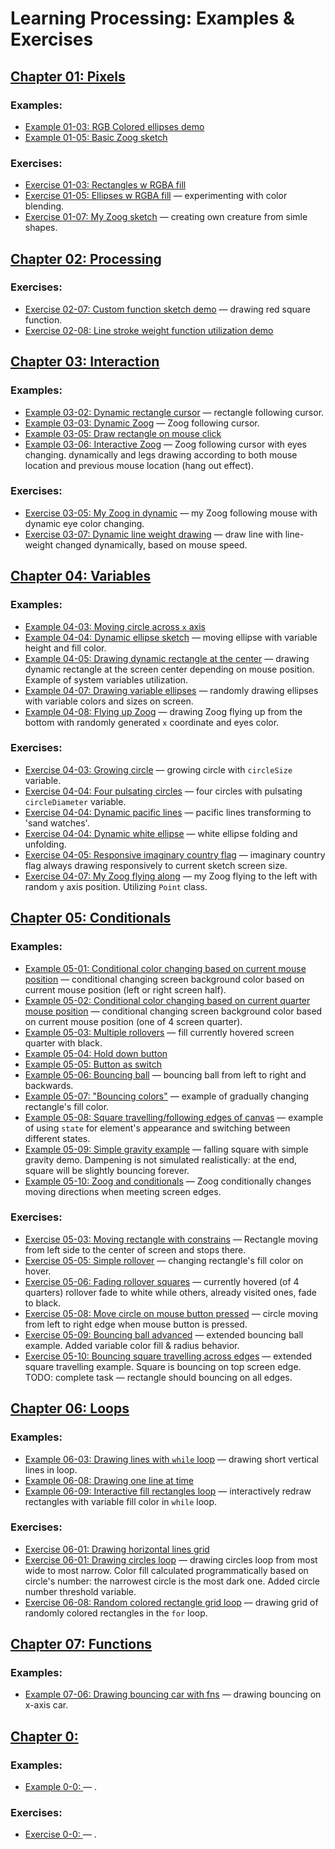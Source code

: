 # Learning Processing: Examples & Exercises
## [Chapter 01: Pixels](https://github.com/forest-shadow/processing_sketchbook/tree/main/chapter01-pixels)
### Examples:
* [Example 01-03: RGB Colored ellipses demo](https://github.com/forest-shadow/processing_sketchbook/blob/main/chapter01-pixels/example01_03_rgb_color_sketch/example01_03_rgb_color_sketch.pde)
* [Example 01-05: Basic Zoog sketch](https://github.com/forest-shadow/processing_sketchbook/blob/main/chapter01-pixels/example01_05_zoog_sketch/example01_05_zoog_sketch.pde)
### Exercises:
* [Exercise 01-03: Rectangles w RGBA fill](https://github.com/forest-shadow/processing_sketchbook/blob/main/chapter01-pixels/exercise01_03_rects_with_fills_sketch/exercise01_03_rects_with_fills_sketch.pde)
* [Exercise 01-05: Ellipses w RGBA fill](https://github.com/forest-shadow/processing_sketchbook/blob/main/chapter01-pixels/exercise01_05_rgb_colors_part2_sketch/exercise01_05_rgb_colors_part2_sketch.pde) — experimenting with color blending.
* [Exercise 01-07: My Zoog sketch](https://github.com/forest-shadow/processing_sketchbook/blob/main/chapter01-pixels/exercise01_07_my_zoog_sketch/exercise01_07_my_zoog_sketch.pde) — creating own creature from simle shapes.


## [Chapter 02: Processing](https://github.com/forest-shadow/processing_sketchbook/tree/main/chapter02-processing)
### Exercises:
* [Exercise 02-07: Custom function sketch demo](https://github.com/forest-shadow/processing_sketchbook/blob/main/chapter02-processing/exercise02_07_custom_function_demo_sketch/exercise02_07_custom_function_demo_sketch.pde) — drawing red square function.
* [Exercise 02-08: Line stroke weight function utilization demo](https://github.com/forest-shadow/processing_sketchbook/blob/main/chapter02-processing/exercise02_08_strokeWeight_demo_sketch/exercise02_08_strokeWeight_demo_sketch.pde)

## [Chapter 03: Interaction](https://github.com/forest-shadow/processing_sketchbook/tree/main/chapter03-interaction)
### Examples:
* [Example 03-02: Dynamic rectangle cursor](https://github.com/forest-shadow/processing_sketchbook/blob/main/chapter03-interaction/example03_02_rect_cursor_dynamic_sketch/example03_02_rect_cursor_dynamic_sketch.pde) — rectangle following cursor.
* [Example 03-03: Dynamic Zoog](https://github.com/forest-shadow/processing_sketchbook/blob/main/chapter03-interaction/example03_03_dynamic_zoog_sketch/example03_03_dynamic_zoog_sketch.pde) — Zoog following cursor.
* [Example 03-05: Draw rectangle on mouse click](https://github.com/forest-shadow/processing_sketchbook/blob/main/chapter03-interaction/example03_05_draw_rect_on_click_sketch/example03_05_draw_rect_on_click_sketch.pde)
* [Example 03-06: Interactive Zoog](https://github.com/forest-shadow/processing_sketchbook/blob/main/chapter03-interaction/example03_06_interactive_zoog_sketch/example03_06_interactive_zoog_sketch.pde) — Zoog following cursor with eyes changing. dynamically and legs drawing according to both mouse location and previous mouse location (hang out effect).
### Exercises:
* [Exercise 03-05: My Zoog in dynamic](https://github.com/forest-shadow/processing_sketchbook/blob/main/chapter03-interaction/exercise03_05_my_zoog_dynamic_sketch/exercise03_05_my_zoog_dynamic_sketch.pde) — my Zoog following mouse with dynamic eye color changing.
* [Exercise 03-07: Dynamic line weight drawing](https://github.com/forest-shadow/processing_sketchbook/blob/main/chapter03-interaction/exercise03_07_dynamic_line_weight_draw_sketch/exercise3_7_dynamic_line_weight_draw_sketch.pde) — draw line with line-weight changed dynamically, based on mouse speed.

## [Chapter 04: Variables](https://github.com/forest-shadow/processing_sketchbook/tree/main/chapter04-variables)
### Examples:
* [Example 04-03: Moving circle across `x` axis](https://github.com/forest-shadow/processing_sketchbook/blob/main/chapter04-variables/example04_03_circle_w_variable_x_coordinate_sketch/example04_03_circle_w_variable_x_coordinate_sketch.pde)
* [Example 04-04: Dynamic ellipse sketch](https://github.com/forest-shadow/processing_sketchbook/blob/main/chapter04-variables/example04_04_varying_dynamic_ellipse_sketch/example04_04_varying_dynamic_ellipse_sketch.pde) — moving ellipse with variable height and fill color.
* [Example 04-05: Drawing dynamic rectangle at the center](https://github.com/forest-shadow/processing_sketchbook/blob/main/chapter04-variables/example04_05_using_system_variables_sketch/example04_05_using_system_variables_sketch.pde) — drawing dynamic rectangle at the screen center depending on mouse position. Example of system variables utilization.
* [Example 04-07: Drawing variable ellipses](https://github.com/forest-shadow/processing_sketchbook/blob/main/chapter04-variables/example04_07_random_value_variables_ellipse_sketch/example04_07_random_value_variables_ellipse_sketch.pde) — randomly drawing ellipses with variable colors and sizes on screen.
* [Example 04-08: Flying up Zoog](https://github.com/forest-shadow/processing_sketchbook/blob/main/chapter04-variables/example04_08_random_variable_zoog_sketch/example04_08_random_variable_zoog_sketch.pde) — drawing Zoog flying up from the bottom with randomly generated `x` coordinate and eyes color.
### Exercises:
* [Exercise 04-03: Growing circle](https://github.com/forest-shadow/processing_sketchbook/blob/main/chapter04-variables/exercise04_03_growing_circle_w_circleSize_variation_sketch/exercise04_03_growing_circle_w_circleSize_variation_sketch.pde) — growing circle with `circleSize` variable.
* [Exercise 04-04: Four pulsating circles](https://github.com/forest-shadow/processing_sketchbook/blob/main/chapter04-variables/example04_04_varying_dynamic_ellipse_sketch/example04_04_varying_dynamic_ellipse_sketch.pde) — four circles with pulsating `circleDiameter` variable.
* [Exercise 04-04: Dynamic pacific lines](https://github.com/forest-shadow/processing_sketchbook/blob/main/chapter04-variables/exercise04_04_pacific_lines_sketch/exercise04_04_pacific_lines_sketch.pde) — pacific lines transforming to 'sand watches'.
* [Exercise 04-04: Dynamic white ellipse](https://github.com/forest-shadow/processing_sketchbook/blob/main/chapter04-variables/exercise04_04_white_round_dynamic_sketch/exercise04_04_white_round_dynamic_sketch.pde) — white ellipse folding and unfolding.
* [Exercise 04-05: Responsive imaginary country flag](https://github.com/forest-shadow/processing_sketchbook/blob/main/chapter04-variables/exercise04_05_variable_screen_size_flag_sketch/exercise04_05_variable_screen_size_flag_sketch.pde) — imaginary country flag always drawing responsively to current sketch screen size.
* [Exercise 04-07: My Zoog flying along](https://github.com/forest-shadow/processing_sketchbook/blob/main/chapter04-variables/exercise04_07_my_zoog_flying_along_sketch/exercise04_07_my_zoog_flying_along_sketch.pde) — my Zoog flying to the left with random `y` axis position. Utilizing `Point` class.

## [Chapter 05: Conditionals](https://github.com/forest-shadow/processing_sketchbook/tree/main/chapter05-conditionals)
### Examples:
* [Example 05-01: Conditional color changing based on current mouse position](https://github.com/forest-shadow/processing_sketchbook/blob/main/chapter05-conditionals/example05_01_conditionals_in_screen_areas_sketch/example05_01_conditionals_in_screen_areas_sketch.pde) — conditional changing screen background color based on current mouse position (left or right screen half).
* [Example 05-02: Conditional color changing based on current quarter mouse position](https://github.com/forest-shadow/processing_sketchbook/blob/main/chapter05-conditionals/example05_02_more_conditionals_in_screen_areas_sketch/example05_02_more_conditionals_in_screen_areas_sketch.pde) — conditional changing screen background color based on current mouse position (one of 4 screen quarter).
* [Example 05-03: Multiple rollovers](https://github.com/forest-shadow/processing_sketchbook/blob/main/chapter05-conditionals/example05_03_multiple_rollovers_sketch/example05_03_multiple_rollovers_sketch.pde) — fill currently hovered screen quarter with black.
* [Example 05-04: Hold down button](https://github.com/forest-shadow/processing_sketchbook/blob/main/chapter05-conditionals/example05_04_hold_down_button_sketch/example05_04_hold_down_button_sketch.pde)
* [Example 05-05: Button as switch](https://github.com/forest-shadow/processing_sketchbook/blob/main/chapter05-conditionals/example05_05_button_as_switch_sketch/example05_05_button_as_switch_sketch.pde)
* [Example 05-06: Bouncing ball](https://github.com/forest-shadow/processing_sketchbook/blob/main/chapter05-conditionals/example05_06_bouncing_ball_sketch/example05_06_bouncing_ball_sketch.pde) — bouncing ball from left to right and backwards.
* [Example 05-07: "Bouncing colors"](https://github.com/forest-shadow/processing_sketchbook/blob/main/chapter05-conditionals/example05_07_bouncing_color_sketch/example05_07_bouncing_color_sketch.pde) — example of gradually changing rectangle's fill color.
* [Example 05-08: Square travelling/following edges of canvas](https://github.com/forest-shadow/processing_sketchbook/blob/main/chapter05-conditionals/example05_08_edges_travelling_square_sketch/example05_08_edges_travelling_square_sketch.pde) — example of using `state` for element's appearance and switching between different states.
* [Example 05-09: Simple gravity example](https://github.com/forest-shadow/processing_sketchbook/blob/main/chapter05-conditionals/example05_09_simple_gravity_demo_sketch/example05_09_simple_gravity_demo_sketch.pde) — falling square with simple gravity demo. Dampening is not simulated realistically: at the end, square will be slightly bouncing forever.
* [Example 05-10: Zoog and conditionals](https://github.com/forest-shadow/processing_sketchbook/blob/main/chapter05-conditionals/example05_10_zoog_and_conditionals_sketch/example05_10_zoog_and_conditionals_sketch.pde) — Zoog conditionally changes moving directions when meeting screen edges. 
### Exercises:
* [Exercise 05-03: Moving rectangle with constrains](https://github.com/forest-shadow/processing_sketchbook/blob/main/chapter05-conditionals/exercise05_03_moving_rect_with_constrains_sketch/exercise05_03_moving_rect_with_constrains_sketch.pde) — Rectangle moving from left side to the center of screen and stops there.
* [Exercise 05-05: Simple rollover](https://github.com/forest-shadow/processing_sketchbook/blob/main/chapter05-conditionals/exercise05_05_simple_rollover_sketch/exercise05_05_simple_rollover_sketch.pde) — changing rectangle's fill color on hover.
* [Exercise 05-06: Fading rollover squares](https://github.com/forest-shadow/processing_sketchbook/blob/main/chapter05-conditionals/exercise05_06_fading_rollover_squares_sketch/exercise05_06_fading_rollover_squares_sketch.pde) — currently hovered (of 4 quarters) rollover fade to white while others, already visited ones, fade to black.
* [Exercise 05-08: Move circle on mouse button pressed](https://github.com/forest-shadow/processing_sketchbook/blob/main/chapter05-conditionals/exercise05_08_move_circle_on_mouse_button_pressed_sketch/exercise05_08_move_circle_on_mouse_button_pressed_sketch.pde) — circle moving from left to right edge when mouse button is pressed.
* [Exercise 05-09: Bouncing ball advanced](https://github.com/forest-shadow/processing_sketchbook/blob/main/chapter05-conditionals/exercise05_09_boundcing_ball_advanced_sketch/exercise05_09_bouncing_ball_advanced_sketch.pde) — extended bouncing ball example. Added variable color fill & radius behavior.
* [Exercise 05-10: Bouncing square travelling across edges](https://github.com/forest-shadow/processing_sketchbook/blob/main/chapter05-conditionals/exercise05_10_edges_travelling_bouncing_square_sketch/exercise05_10_edges_travelling_bouncing_square_sketch.pde) — extended square travelling example. Square is bouncing on top screen edge. TODO: complete task — rectangle should bouncing on all edges.

## [Chapter 06: Loops](https://github.com/forest-shadow/processing_sketchbook/tree/main/chapter06-loops)
### Examples:
* [Example 06-03: Drawing lines with `while` loop](https://github.com/forest-shadow/processing_sketchbook/blob/main/chapter06-loops/example06_03_while_loop_lines_sketch/example06_03_while_loop_lines_sketch.pde) — drawing short vertical lines in loop.
* [Example 06-08: Drawing one line at time](https://github.com/forest-shadow/processing_sketchbook/blob/main/chapter06-loops/example06_08_draw_one_line_at_time_sketch/example06_08_draw_one_line_at_time_sketch.pde)
* [Example 06-09: Interactive fill rectangles loop](https://github.com/forest-shadow/processing_sketchbook/blob/main/chapter06-loops/example06_09_interactive_colored_rectangles_loop_sketch/example06_09_interactive_colored_rectangles_loop_sketch.pde) — interactively redraw rectangles with variable fill color in `while` loop.
### Exercises:
* [Exercise 06-01: Drawing horizontal lines grid](https://github.com/forest-shadow/processing_sketchbook/blob/main/chapter06-loops/exercise06_01_growing_circles_loop_sketch/exercise06_01_growing_circles_loop_sketch.pde)
* [Exercise 06-01: Drawing circles loop](https://github.com/forest-shadow/processing_sketchbook/blob/main/chapter06-loops/exercise06_01_horizontal_lines_loop_sketch/exercise06_01_horizontal_lines_loop_sketch.pde) — drawing circles loop from most wide to most narrow. Color fill calculated programmatically based on circle's number: the narrowest circle is the most dark one. Added circle number threshold variable.
* [Exercise 06-08: Random colored rectangle grid loop](https://github.com/forest-shadow/processing_sketchbook/blob/main/chapter06-loops/exercise06_08_random_color_loop_grid_sketch/exercise06_08_random_color_loop_grid_sketch.pde) — drawing grid of randomly colored rectangles in the `for` loop.

## [Chapter 07: Functions](https://github.com/forest-shadow/processing_sketchbook/tree/main/chapter07-functions)
### Examples:
* [Example 07-06: Drawing bouncing car with fns](https://github.com/forest-shadow/processing_sketchbook/blob/main/chapter07-functions/exercise07_06_bouncing_car_with_fns_sketch/exercise07_06_bouncing_car_with_fns_sketch.pde) — drawing bouncing on x-axis car.

## [Chapter 0: ]()
### Examples:
* [Example 0-0: ]() — .
### Exercises:
* [Exercise 0-0: ]() — .